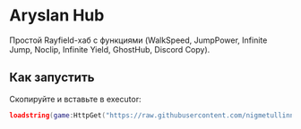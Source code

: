 # Aryslan Hub

Простой Rayfield-хаб с функциями (WalkSpeed, JumpPower, Infinite Jump, Noclip, Infinite Yield, GhostHub, Discord Copy).

## Как запустить

Скопируйте и вставьте в executor:

```lua
loadstring(game:HttpGet("https://raw.githubusercontent.com/nigmetullinnurlan7-pixel/Aryslan-hub/main/my.lua"))()
